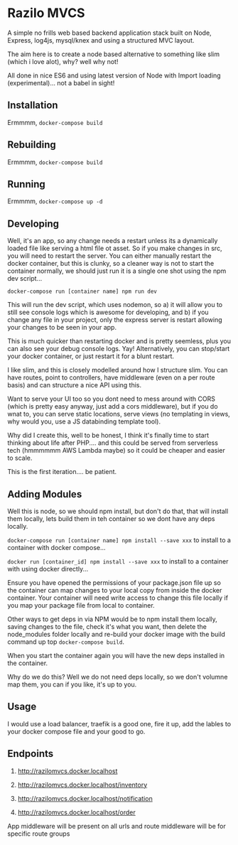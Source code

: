 # Razilo MVCS

A simple no frills web based backend application stack built on Node, Express, log4js, mysql/knex and using a structured MVC layout.

The aim here is to create a node based alternative to something like slim (which i love alot), why? well why not!

All done in nice ES6 and using latest version of Node with Import loading (experimental)... not a babel in sight!

## Installation

Ermmmm, `docker-compose build`

## Rebuilding

Ermmmm, `docker-compose build`

## Running

Ermmmm, `docker-compose up -d`

## Developing

Well, it's an app, so any change needs a restart unless its a dynamically loaded file like serving a html file ot asset. So if you make changes in src, you will need to restart the server. You can either manually restart the docker container, but this is clunky, so a cleaner way is not to start the container normally, we should just run it is a single one shot using the npm dev script...

`docker-compose run [container name] npm run dev`

This will run the dev script, which uses nodemon, so a) it will allow you to still see console logs which is awesome for developing, and b) if you change any file in your project, only the express server is restart allowing your changes to be seen in your app.

This is much quicker than restarting docker and is pretty seemless, plus you can also see your debug console logs. Yay! Alternatively, you can stop/start your docker container, or just restart it for a blunt restart.

I like slim, and this is closely modelled around how I structure slim. You can have routes, point to controllers, have middleware (even on a per route basis) and can structure a nice API using this.

Want to serve your UI too so you dont need to mess around with CORS (which is pretty easy anyway, just add a cors middleware), but if you do wnat to, you can serve static locations, serve views (no templating in views, why would you, use a JS databinding template tool).

Why did I create this, well to be honest, I think it's finally time to start thinking about life after PHP.... and this could be served from serverless tech (hmmmmmm AWS Lambda maybe) so it could be cheaper and easier to scale.

This is the first iteration.... be patient.

## Adding Modules

Well this is node, so we should npm install, but don't do that, that will install them locally, lets build them in teh container so we dont have any deps locally.

`docker-compose run [container name] npm install --save xxx` to install to a container with docker compose...

`docker run [container_id] npm install --save xxx` to install to a container with using docker directly...

Ensure you have opened the permissions of your package.json file up so the container can map changes to your local copy from inside the docker container. Your container will need write access to change this file locally if you map your package file from local to container.

Other ways to get deps in via NPM would be to npm install them locally, saving changes to the file, check it's what you want, then delete the node_modules folder locally and re-build your docker image with the build command up top `docker-compose build`.

When you start the container again you will have the new deps installed in the container.

Why do we do this? Well we do not need deps locally, so we don't volumne map them, you can if you like, it's up to you.

## Usage

I would use a load balancer, traefik is a good one, fire it up, add the lables to your docker compose file and your good to go.

## Endpoints

1) <http://razilomvcs.docker.localhost>

2) <http://razilomvcs.docker.localhost/inventory>

3) <http://razilomvcs.docker.localhost/notification>

4) <http://razilomvcs.docker.localhost/order>

App middleware will be present on all urls and route middleware will be for specific route groups 
